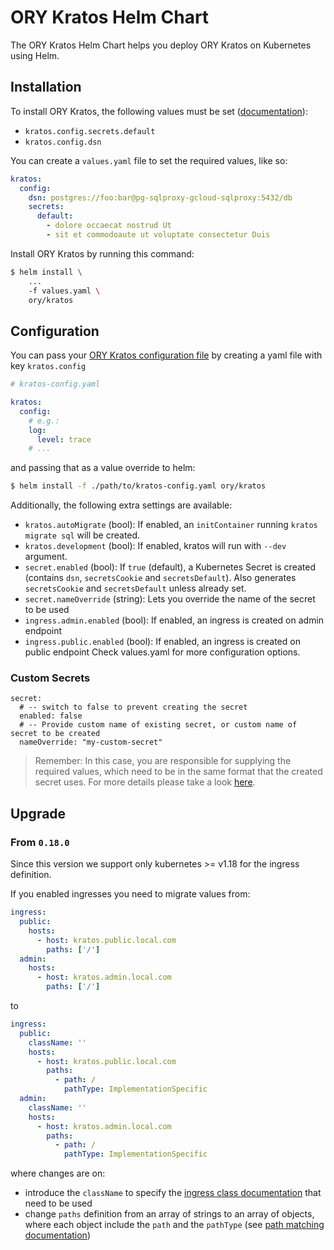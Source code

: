 # ORY Kratos Helm Chart

The ORY Kratos Helm Chart helps you deploy ORY Kratos on Kubernetes using Helm.

## Installation

To install ORY Kratos, the following values must be set
([documentation](https://www.ory.sh/kratos/docs/reference/configuration)):

- `kratos.config.secrets.default`
- `kratos.config.dsn`

You can create a `values.yaml` file to set the required values, like so:

```yaml
kratos:
  config:
    dsn: postgres://foo:bar@pg-sqlproxy-gcloud-sqlproxy:5432/db
    secrets:
      default:
        - dolore occaecat nostrud Ut
        - sit et commodoaute ut voluptate consectetur Duis
```

Install ORY Kratos by running this command:

```bash
$ helm install \
    ...
    -f values.yaml \
    ory/kratos
```

## Configuration

You can pass your
[ORY Kratos configuration file](https://www.ory.sh/kratos/docs/reference/configuration)
by creating a yaml file with key `kratos.config`

```yaml
# kratos-config.yaml

kratos:
  config:
    # e.g.:
    log:
      level: trace
    # ...
```

and passing that as a value override to helm:

```bash
$ helm install -f ./path/to/kratos-config.yaml ory/kratos
```

Additionally, the following extra settings are available:

- `kratos.autoMigrate` (bool): If enabled, an `initContainer` running
  `kratos migrate sql` will be created.
- `kratos.development` (bool): If enabled, kratos will run with `--dev`
  argument.
- `secret.enabled` (bool): If `true` (default), a Kubernetes Secret is created
  (contains `dsn`, `secretsCookie` and `secretsDefault`). Also generates
  `secretsCookie` and `secretsDefault` unless already set.
- `secret.nameOverride` (string): Lets you override the name of the secret to be
  used
- `ingress.admin.enabled` (bool): If enabled, an ingress is created on admin
  endpoint
- `ingress.public.enabled` (bool): If enabled, an ingress is created on public
  endpoint Check values.yaml for more configuration options.

### Custom Secrets

```
secret:
  # -- switch to false to prevent creating the secret
  enabled: false
  # -- Provide custom name of existing secret, or custom name of secret to be created
  nameOverride: "my-custom-secret"
```

> Remember: In this case, you are responsible for supplying the required values,
> which need to be in the same format that the created secret uses. For more
> details please take a look
> [here](https://github.com/ory/k8s/blob/master/helm/charts/kratos/templates/secrets.yaml#L15).

## Upgrade

### From `0.18.0`

Since this version we support only kubernetes >= v1.18 for the ingress
definition.

If you enabled ingresses you need to migrate values from:

```yaml
ingress:
  public:
    hosts:
      - host: kratos.public.local.com
        paths: ['/']
  admin:
    hosts:
      - host: kratos.admin.local.com
        paths: ['/']
```

to

```yaml
ingress:
  public:
    className: ''
    hosts:
      - host: kratos.public.local.com
        paths:
          - path: /
            pathType: ImplementationSpecific
  admin:
    className: ''
    hosts:
      - host: kratos.admin.local.com
        paths:
          - path: /
            pathType: ImplementationSpecific
```

where changes are on:

- introduce the `className` to specify the
  [ingress class documentation](https://kubernetes.io/blog/2020/04/02/improvements-to-the-ingress-api-in-kubernetes-1.18/#extended-configuration-with-ingress-classes)
  that need to be used
- change `paths` definition from an array of strings to an array of objects,
  where each object include the `path` and the `pathType` (see
  [path matching documentation](https://kubernetes.io/blog/2020/04/02/improvements-to-the-ingress-api-in-kubernetes-1.18/#better-path-matching-with-path-types))
